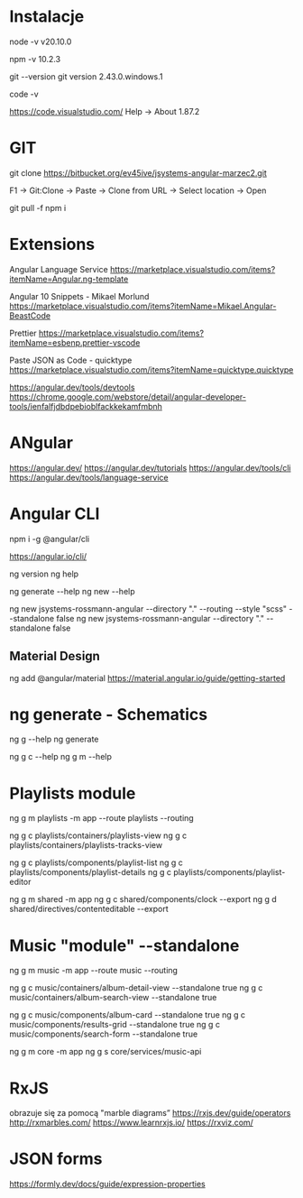 # Instalacje 
node -v 
v20.10.0

npm -v
10.2.3

git --version
git version 2.43.0.windows.1

code -v

https://code.visualstudio.com/
Help -> About 
1.87.2


# GIT
git clone https://bitbucket.org/ev45ive/jsystems-angular-marzec2.git

F1 -> Git:Clone -> Paste -> Clone from URL -> Select location -> Open 

git pull -f 
npm i 

# Extensions

Angular Language Service
https://marketplace.visualstudio.com/items?itemName=Angular.ng-template

Angular 10 Snippets - Mikael Morlund
https://marketplace.visualstudio.com/items?itemName=Mikael.Angular-BeastCode

Prettier
https://marketplace.visualstudio.com/items?itemName=esbenp.prettier-vscode

Paste JSON as Code - quicktype
https://marketplace.visualstudio.com/items?itemName=quicktype.quicktype

https://angular.dev/tools/devtools
https://chrome.google.com/webstore/detail/angular-developer-tools/ienfalfjdbdpebioblfackkekamfmbnh

# ANgular

https://angular.dev/
https://angular.dev/tutorials
https://angular.dev/tools/cli
https://angular.dev/tools/language-service



# Angular CLI
npm i -g @angular/cli
 
https://angular.io/cli/

ng version
ng help

ng generate --help
ng new --help

ng new jsystems-rossmann-angular --directory "." --routing --style "scss" --standalone false 
ng new jsystems-rossmann-angular --directory "." --standalone false 

## Material Design
ng add @angular/material
https://material.angular.io/guide/getting-started

# ng generate - Schematics 
ng g --help
ng generate

ng g c --help
ng g m --help

# Playlists module
ng g m playlists -m app --route playlists --routing

ng g c playlists/containers/playlists-view
ng g c playlists/containers/playlists-tracks-view

ng g c playlists/components/playlist-list
ng g c playlists/components/playlist-details
ng g c playlists/components/playlist-editor

ng g m shared -m app
ng g c shared/components/clock --export 
ng g d shared/directives/contenteditable --export 

# Music "module" --standalone

ng g m music -m app --route music --routing

ng g c music/containers/album-detail-view --standalone true
ng g c music/containers/album-search-view --standalone true

ng g c music/components/album-card --standalone true
ng g c music/components/results-grid --standalone true
ng g c music/components/search-form --standalone true

ng g m core -m app
ng g s core/services/music-api

# RxJS
obrazuje się za pomocą "marble diagrams”
https://rxjs.dev/guide/operators
http://rxmarbles.com/
https://www.learnrxjs.io/
https://rxviz.com/


# JSON forms
https://formly.dev/docs/guide/expression-properties